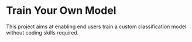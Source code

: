 # Train Your Own Model

This project aims at enabling end users train a custom classification model without coding skills required. 